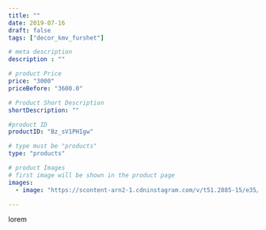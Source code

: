 ```yaml
---
title: ""
date: 2019-07-16
draft: false
tags: ["decor_kmv_furshet"]

# meta description
description : ""

# product Price
price: "3000"
priceBefore: "3600.0"

# Product Short Description
shortDescription: ""

#product ID
productID: "Bz_sV1PHIgw"

# type must be "products"
type: "products"

# product Images
# first image will be shown in the product page
images:
  - image: "https://scontent-arn2-1.cdninstagram.com/v/t51.2885-15/e35/66085747_2394738110738267_6510291472750215269_n.jpg?se=8&tp=1&_nc_ht=scontent-arn2-1.cdninstagram.com&_nc_cat=111&_nc_ohc=HP62xRkTWoEAX_HHaqE&ccb=7-4&oh=0c8472ed88c433ebbd22bc7072e705cb&oe=608152E8&_nc_sid=86f79a&ig_cache_key=MjA4OTU4Mzc2NjQ0MDU0NDMwNA%3D%3D.2-ccb7-4"

---
```

lorem
